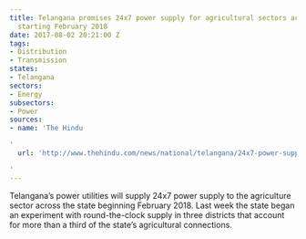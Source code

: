```yaml
---
title: Telangana promises 24x7 power supply for agricultural sectors across the state
  starting February 2018
date: 2017-08-02 20:21:00 Z
tags:
- Distribution
- Transmission
states:
- Telangana
sectors:
- Energy
subsectors:
- Power
sources:
- name: 'The Hindu

'
  url: 'http://www.thehindu.com/news/national/telangana/24x7-power-supply-to-farm-sector-across-telangana-from-february/article19347995.ece

'
---
```


Telangana’s power utilities will supply 24x7 power supply to the agriculture sector across the state beginning February 2018. Last week the state began an experiment with round-the-clock supply in three districts that account for more than a third of the state’s agricultural connections. 
